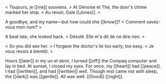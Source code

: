   
< Toujours, je [[me]] souviens. > At Génoise et Thé, the door's chime marked her stop. < Au revoir, Gale [[Jones]]. >  
  
A goodbye, and my name—but how could she [[know]]? < Comment savez-vous mon nom? >  
  
A beat late, she looked back. < Désolé. Elle m'a dit de ne dire rien. >  
  
< So you did see her. > I forgave the doctor's lie too early, too easy. < Je vous revois à bientôt. >  
  
Hours [[later]] in my un et demi, I turned [[off]] the Compaq computer and lay in bed. At sunset, I closed my eyes. For once, my [[heart]] had [[peace]]. I had [[written]], and had [[written]] well. Though rest came not with sleep, the [[dark]] was [[gentle]]. All was well. [[Good]] [[night]].